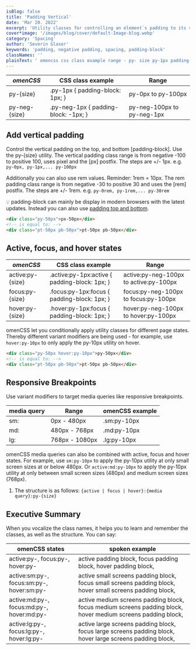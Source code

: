 ```yaml
---
isBlog: false
title: 'Padding Vertical'
date: 'Mar 20. 2022'
excerpt: 'Utility classes for controlling an element`s padding to its vertical sides.'
cover*image: '/images/blog/cover/default-Image-blog.webp'
category: 'Spacing'
author: 'Severin Glaser'
keywords: 'padding, negative padding, spacing, padding-block'
classNames: ''
plainText: ' omencss css class example range - py- size py-1px padding-block: 1px; py-0px to py-100px py-neg- size py-neg-1px padding-block: -1px; py-neg-100px to py-neg-1px add vertical padding control the vertical padding on the top and bottom padding-block use the py- size utility the vertical padding class range is from negative -100 to positive 100 uses pixel and the px postfix the steps are + - 1px e g py-0px py-1px py-100px additionally you can also use rem values reminder: 1rem = 10px the rem padding class range is from negative -30 to positive 30 and uses the rem postfix the steps are + - 1rem e g py-0rem py-1rem py-30rem 💡 padding-block can mainly be display in modern browsers with the latest updates instead you can also use padding top and bottom docs spacing-padding-side html div class=py-50px px-50px div active focus and hover states omencss css class example range active:py- size active :py-1px:active padding-block: 1px; active:py-neg-100px to active:py-100px focus:py- size focus :py-1px:focus padding-block: 1px; focus:py-neg-100px to focus:py-100px hover:py- size hover :py-1px:focus padding-block: 1px; hover:py-neg-100px to hover:py-100px omencss let you conditionally apply utility classes for different page states thereby different variant modifiers are being used - for example use hover:py-10px to only apply the py-10px utility on hover html div class=py-50px hover:py-10px py-50px div ! is equal to: div class=pt-50px pb-50px pt-50px pb-50px div responsive breakpoints use variant modifiers to target media queries like responsive breakpoints media query range omencss example - - sm: 0px - 480px sm:py-10px md: 480px - 768px md:py-10px lg: 768px - 1080px lg:py-10px omencss media queries can also be combined with active focus and hover states for example use sm:py-10px to apply the py-10px utility at only small screen sizes at or below 480px or active:md:py-10px to apply the py-10px utility at only between small screen sizes 480px and medium screen sizes 768px 1 the structure is as follows: active focus hover : media query :py- size executive summary when you vocalize the class names it helps you to learn and remember the classes as well as the structure you can say: omencss states spoken example - active:py- focus:py- hover:py- active padding block focus padding block hover padding block active:sm:py- focus:sm:py- hover:sm:py- active small screens padding block focus small screens padding block hover small screens padding block active:md:py- focus:md:py- hover:md:py- active medium screens padding block focus medium screens padding block hover medium screens padding block active:lg:py- focus:lg:py- hover:lg:py- active large screens padding block focus large screens padding block hover large screens padding block '
---
```


| _omenCSS_     | CSS class example                    | Range                      |
| ------------- | ------------------------------------ | -------------------------- |
| py-{size}     | .py-1px { padding-block: 1px; }      | py-0px to py-100px         |
| py-neg-{size} | .py-neg-1px { padding-block: -1px; } | py-neg-100px to py-neg-1px |

## Add vertical padding

Control the vertical padding on the top, and bottom [padding-block]. Use the py-{size} utility. The vertical padding class range is from negative -100 to positive 100, uses pixel and the [px] postfix. The steps are +/- 1px. e.g. `py-0px, py-1px,... py-100px`

Additionally you can also use rem values. Reminder: 1rem = 10px. The rem padding class range is from negative -30 to positive 30 and uses the [rem] postfix. The steps are +/- 1rem. e.g. `py-0rem, py-1rem,... py-30rem`

💡 padding-block can mainly be display in modern browsers with the latest updates. Instead you can also use [padding top and bottom](/docs/spacing-padding-side).

```html
<div class="py-50px">px-50px</div>
<!-- is equal to: -->
<div class="pt-50px pb-50px">pt-50px pb-50px</div>
```

## Active, focus, and hover states

| _omenCSS_        | CSS class example                              | Range                                  |
| ---------------- | ---------------------------------------------- | -------------------------------------- |
| active:py-{size} | .active\:py-1px:active { padding-block: 1px; } | active:py-neg-100px to active:py-100px |
| focus:py-{size}  | .focus\:py-1px:focus { padding-block: 1px; }   | focus:py-neg-100px to focus:py-100px   |
| hover:py-{size}  | .hover\:py-1px:focus { padding-block: 1px; }   | hover:py-neg-100px to hover:py-100px   |

omenCSS let you conditionally apply utility classes for different page states. Thereby different variant modifiers are being used - for example, use `hover:py-10px` to only apply the py-10px utility on hover.

```html
<div class="py-50px hover:py-10px">py-50px</div>
<!-- is equal to: -->
<div class="pt-50px pb-50px">pt-50px pb-50px</div>
```

## Responsive Breakpoints

Use variant modifiers to target media queries like responsive breakpoints.

| media query | Range          | omenCSS example |
| ----------- | -------------- | --------------- |
| sm:         | 0px - 480px    | .sm:py-10px     |
| md:         | 480px - 768px  | .md:py-10px     |
| lg:         | 768px - 1080px | .lg:py-10px     |

omenCSS media queries can also be combined with active, focus and hover states. For example, use `sm:py-10px` to apply the py-10px utility at only small screen sizes at or below 480px. Or `active:md:py-10px` to apply the py-10px utility at only between small screen sizes (480px) and medium screen sizes (768px).

1. The structure is as follows: `{active | focus | hover}:{media query}:py-{size}`

## Executive Summary

When you vocalize the class names, it helps you to learn and remember the classes, as well as the structure. You can say:

| omenCSS states                            | spoken example                                                                                               |
| ----------------------------------------- | ------------------------------------------------------------------------------------------------------------ |
| active:py-, focus:py-, hover:py-          | active padding block, focus padding block, hover padding block,                                              |
| active:sm:py-, focus:sm:py-, hover:sm:py- | active small screens padding block, focus small screens padding block, hover small screens padding block,    |
| active:md:py-, focus:md:py-, hover:md:py- | active medium screens padding block, focus medium screens padding block, hover medium screens padding block, |
| active:lg:py-, focus:lg:py-, hover:lg:py- | active large screens padding block, focus large screens padding block, hover large screens padding block,    |
